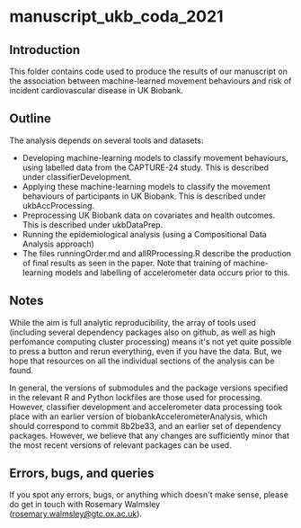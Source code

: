 # manuscript_ukb_coda_2021

## Introduction
This folder contains code used to produce the results of our manuscript on the association between machine-learned movement behaviours and risk of incident cardiovascular disease in UK Biobank. 

## Outline
The analysis depends on several tools and datasets: 
- Developing machine-learning models to classify movement behaviours, using labelled data from the CAPTURE-24 study. This is described under classifierDevelopment. 
- Applying these machine-learning models to classify the movement behaviours of participants in UK Biobank. This is described under ukbAccProcessing. 
- Preprocessing UK Biobank data on covariates and health outcomes. This is described under ukbDataPrep. 
- Running the epidemiological analysis (using a Compositional Data Analysis approach)
- The files runningOrder.md and allRProcessing.R describe the production of final results as seen in the paper. Note that training of machine-learning models and labelling of accelerometer data occurs prior to this. 

## Notes
While the aim is full analytic reproducibility, the array of tools used (including several dependency packages also on github, as well as high perfomance computing cluster processing) means it's not yet quite possible to press a button and rerun everything, even if you have the data. But, we hope that resources on all the individual sections of the analysis can be found. 

In general, the versions of submodules and the package versions specified in the relevant R and Python lockfiles are those used for processing. However, classifier development and accelerometer data processing took place with an earlier version of biobankAccelerometerAnalysis, which should correspond to commit 8b2be33, and an earlier set of dependency packages. However, we believe that any changes are sufficiently minor that the most recent versions of relevant packages can be used.

## Errors, bugs, and queries
If you spot any errors, bugs, or anything which doesn't make sense, please do get in touch with Rosemary Walmsley (rosemary.walmsley@gtc.ox.ac.uk). 



